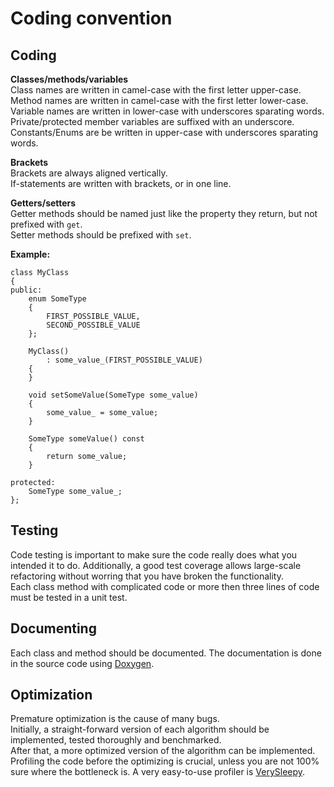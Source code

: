 # Coding convention

## Coding

__Classes/methods/variables__  
Class names are written in camel-case with the first letter upper-case.  
Method names are written in camel-case with the first letter lower-case.  
Variable names are written in lower-case with underscores sparating words. Private/protected member variables are suffixed with an underscore.  
Constants/Enums are be written in upper-case  with underscores sparating words.  

__Brackets__  
Brackets are always aligned vertically.  
If-statements are written with brackets, or in one line.

__Getters/setters__  
Getter methods should be named just like the property they return, but not prefixed with `get`.  
Setter methods should be prefixed with `set`.

__Example:__

    class MyClass
    {
    public:
    	enum SomeType
    	{
    		FIRST_POSSIBLE_VALUE,
    		SECOND_POSSIBLE_VALUE
    	};
    	
    	MyClass()
    		: some_value_(FIRST_POSSIBLE_VALUE)
    	{
    	}
    	
    	void setSomeValue(SomeType some_value)
    	{
    		some_value_ = some_value;
    	}
    	
    	SomeType someValue() const
    	{
    		return some_value;
    	}
    
    protected:
    	SomeType some_value_;
    };

## Testing

Code testing is important to make sure the code really does what you intended it to do. Additionally, a good test coverage
allows large-scale refactoring without worring that you have broken the functionality.  
Each class method with complicated code or more then three lines of code must be tested in a unit test.

## Documenting

Each class and method should be documented. The documentation is done in the source code 
using [Doxygen](http://www.stack.nl/~dimitri/doxygen/).  

## Optimization

Premature optimization is the cause of many bugs.  
Initially, a straight-forward version of each algorithm should be implemented, tested thoroughly and benchmarked.  
After that, a more optimized version of the algorithm can be implemented.  
Profiling the code before the optimizing is crucial, unless you are not 100% sure where the bottleneck is. A very easy-to-use profiler is [VerySleepy](http://www.codersnotes.com/sleepy).


